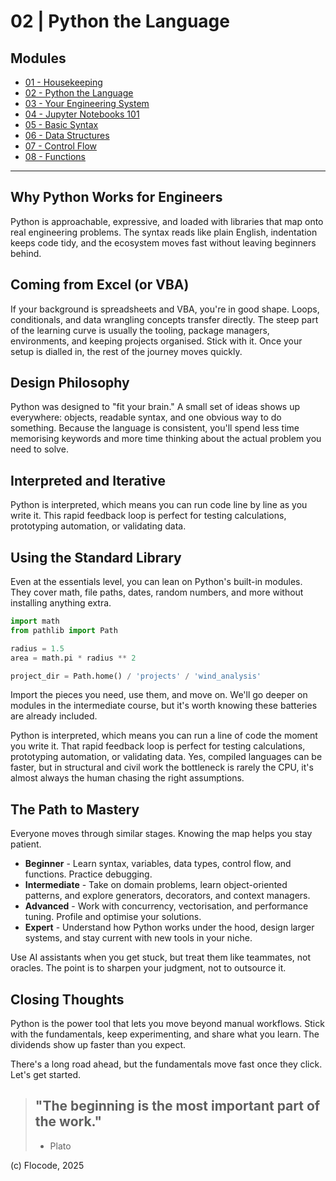 # 02 | Python the Language

## Modules

- [01 - Housekeeping](01-housekeeping.md)
- [02 - Python the Language](02-python-the-language.md)
- [03 - Your Engineering System](03-your-engineering-system.md)
- [04 - Jupyter Notebooks 101](04-jupyter-notebooks-101.md)
- [05 - Basic Syntax](05-basic-syntax.md)
- [06 - Data Structures](06-data-structures.md)
- [07 - Control Flow](07-control-flow.md)
- [08 - Functions](08-functions.md)

---

## Why Python Works for Engineers

Python is approachable, expressive, and loaded with libraries that map onto real engineering problems. The syntax reads like plain English, indentation keeps code tidy, and the ecosystem moves fast without leaving beginners behind.

## Coming from Excel (or VBA)

If your background is spreadsheets and VBA, you're in good shape. Loops, conditionals, and data wrangling concepts transfer directly. The steep part of the learning curve is usually the tooling, package managers, environments, and keeping projects organised. Stick with it. Once your setup is dialled in, the rest of the journey moves quickly.

## Design Philosophy

Python was designed to "fit your brain." A small set of ideas shows up everywhere: objects, readable syntax, and one obvious way to do something. Because the language is consistent, you'll spend less time memorising keywords and more time thinking about the actual problem you need to solve.

## Interpreted and Iterative

Python is interpreted, which means you can run code line by line as you write it. This rapid feedback loop is perfect for testing calculations, prototyping automation, or validating data.

## Using the Standard Library

Even at the essentials level, you can lean on Python's built-in modules. They cover math, file paths, dates, random numbers, and more without installing anything extra.

```python
import math
from pathlib import Path

radius = 1.5
area = math.pi * radius ** 2

project_dir = Path.home() / 'projects' / 'wind_analysis'
```

Import the pieces you need, use them, and move on. We'll go deeper on modules in the intermediate course, but it's worth knowing these batteries are already included.

Python is interpreted, which means you can run a line of code the moment you write it. That rapid feedback loop is perfect for testing calculations, prototyping automation, or validating data. Yes, compiled languages can be faster, but in structural and civil work the bottleneck is rarely the CPU, it's almost always the human chasing the right assumptions.

## The Path to Mastery

Everyone moves through similar stages. Knowing the map helps you stay patient.

- **Beginner** - Learn syntax, variables, data types, control flow, and functions. Practice debugging.
- **Intermediate** - Take on domain problems, learn object-oriented patterns, and explore generators, decorators, and context managers.
- **Advanced** - Work with concurrency, vectorisation, and performance tuning. Profile and optimise your solutions.
- **Expert** - Understand how Python works under the hood, design larger systems, and stay current with new tools in your niche.

Use AI assistants when you get stuck, but treat them like teammates, not oracles. The point is to sharpen your judgment, not to outsource it.

## Closing Thoughts

Python is the power tool that lets you move beyond manual workflows. Stick with the fundamentals, keep experimenting, and share what you learn. The dividends show up faster than you expect.

There's a long road ahead, but the fundamentals move fast once they click. Let's get started.

> ## "The beginning is the most important part of the work." 
>  - Plato

(c) Flocode, 2025

